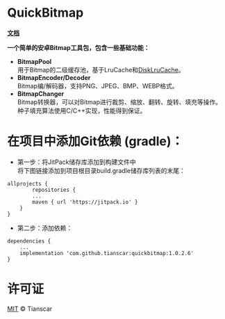 # QuickBitmap
[**文档**](https://tianscar.github.io/QuickBitmap)

**一个简单的安卓Bitmap工具包，包含一些基础功能：**
* **BitmapPool**<br/>
用于Bitmap的二级缓存池，基于LruCache和[DiskLruCache](https://github.com/JakeWharton/DiskLruCache)。
* **BitmapEncoder/Decoder**<br/>
Bitmap编/解码器，支持PNG、JPEG、BMP、WEBP格式。
* **BitmapChanger**<br/>
Bitmap转换器，可以对Bitmap进行裁剪、缩放、翻转、旋转、填充等操作。<br/>
种子填充算法使用C/C++实现，性能得到保证。

# 在项目中添加Git依赖 (gradle)：

* 第一步：将JitPack储存库添加到构建文件中<br/>
将下图链接添加到项目根目录build.gradle储存库列表的末尾：<br/>
```
allprojects {
        repositories {
		...
		maven { url 'https://jitpack.io' }
	}
}
```

* 第二步：添加依赖：<br/>
```
dependencies {
	...
	implementation 'com.github.tianscar:quickbitmap:1.0.2.6'
}
```

# 许可证
[MIT](https://github.com/Tianscar/QuickBitmap/blob/master/LICENSE) © Tianscar
